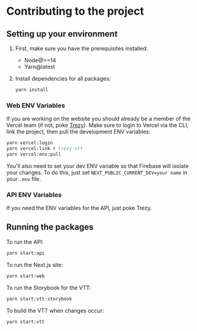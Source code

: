 # Contributing to the project

## Setting up your environment

1. First, make sure you have the prerequisites installed:
    * Node@>=14
    * Yarn@latest

1. Install dependencies for all packages:
    ```bash
    yarn install
    ```

### Web ENV Variables

If you are working on the website you should already be a member of the Vercel team (if not, poke [Trezy](https://github.com/trezy)). Make sure to login to Vercel via the CLI, link the project, then pull the development ENV variables:

```bash
yarn vercel:login
yarn vercel:link # trezy-vtt
yarn vercel:env:pull
```

You'll also need to set your dev ENV variable so that Firebase will isolate your changes. To do this, just set `NEXT_PUBLIC_CURRENT_DEV=your name` in your `.env` file.

### API ENV Variables

If you need the ENV variables for the API, just poke Trezy.

## Running the packages

To run the API:
```bash
yarn start:api
```

To run the Next.js site:
```bash
yarn start:web
```

To run the Storybook for the VTT:
```bash
yarn start:vtt:storybook
```

To build the VTT when changes occur:
```bash
yarn start:vtt
```
